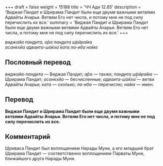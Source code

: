 +++
draft = false
weight = 15188
title = 'ЧЧ Ади 12.65'
description = 'Виджая Пандит и Шрирама Пандит были еще двумя важными ветвями Адвайты Ачарьи. Ветвям Его нет числа, и потому мне не под силу перечислить их все.'
summary = 'Виджая Пандит и Шрирама Пандит были еще двумя важными ветвями Адвайты Ачарьи. Ветвям Его нет числа, и потому мне не под силу перечислить их все.'
+++

_виджайа пан̣д̣ита, а̄ра пан̣д̣ита ш́рӣра̄ма  
асан̇кхйа адваита-ш́а̄кха̄ ката ла-иба на̄ма_

## Пословный перевод

_виджайа_\-_пан̣д̣ита_ — Виджая Пандит; _а̄ра_ — также; _пан̣д̣ита_ _ш́рӣра̄ма_ — Шрирама Пандит; _асан̇кхйа_ — бесчисленные; _адваита_\-_ш́а̄кха̄_ — ветви Адвайты Ачарьи; _ката_ — сколько; _ла_\-_иба_ — перечислю; _на̄ма_ — имен.

## Перевод

**Виджая Пандит и Шрирама Пандит были еще двумя важными ветвями Адвайты Ачарьи. Ветвям Его нет числа, и потому мне не под силу перечислить их все.**

## Комментарий

Шриваса Пандит был воплощением Нарады Муни, а его младший брат Шрирама Пандит — соответственно воплощением Парваты Муни, ближайшего друга Нарады Муни.

